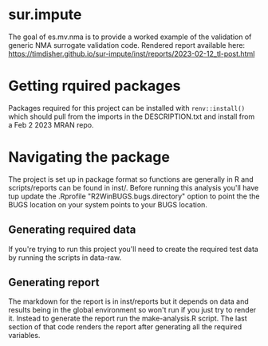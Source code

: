 
# sur.impute

<!-- badges: start -->
<!-- badges: end -->

The goal of es.mv.nma is to provide a worked example of the validation of generic
NMA surrogate validation code. Rendered report available here:
https://timdisher.github.io/sur-impute/inst/reports/2023-02-12_tl-post.html 

# Getting rquired packages

Packages required for this project can be installed with `renv::install()` which
should pull from the imports in the DESCRIPTION.txt and install from a Feb 2 2023
MRAN repo.

# Navigating the package

The project is set up in package format so functions are generally in R and 
scripts/reports can be found in inst/. Before running this analysis you'll have
tup update the .Rprofile "R2WinBUGS.bugs.directory" option to point the the BUGS
location on your system points to your BUGS location.

## Generating required data

If you're trying to run this project you'll need to create the required test
data by running the scripts in data-raw.

## Generating report
The markdown for the report is in inst/reports but it depends on data and results
being in the global environment so won't run if you just try to render it. Instead
to generate the report run the make-analysis.R script. The last section of that
code renders the report after generating all the required variables.

